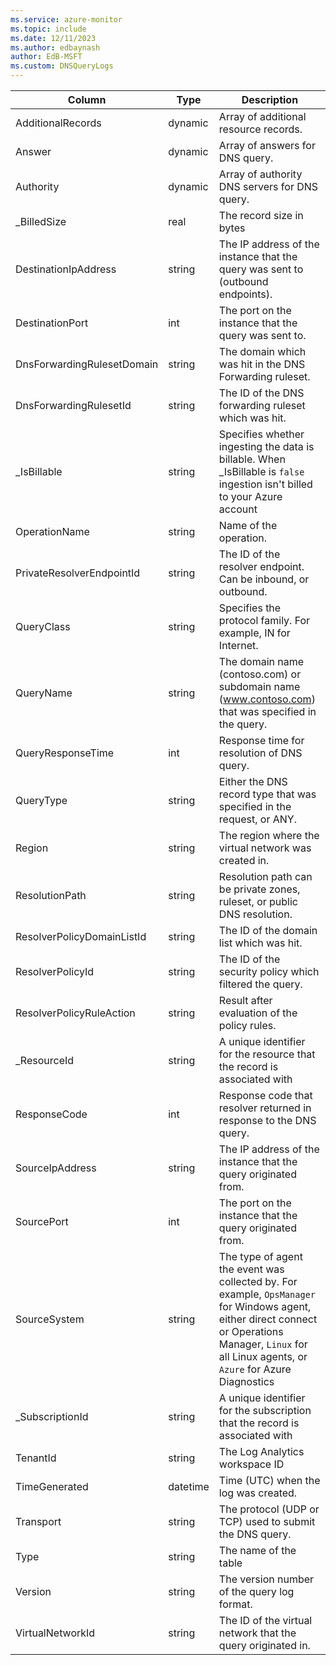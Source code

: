 ```yaml
---
ms.service: azure-monitor
ms.topic: include
ms.date: 12/11/2023
ms.author: edbaynash
author: EdB-MSFT
ms.custom: DNSQueryLogs
---
```



| Column | Type | Description |
|---|---|---|
| AdditionalRecords | dynamic | Array of additional resource records. |
| Answer | dynamic | Array of answers for DNS query. |
| Authority | dynamic | Array of authority DNS servers for DNS query. |
| _BilledSize | real | The record size in bytes |
| DestinationIpAddress | string | The IP address of the instance that the query was sent to (outbound endpoints). |
| DestinationPort | int | The port on the instance that the query was sent to. |
| DnsForwardingRulesetDomain | string | The domain which was hit in the DNS Forwarding ruleset. |
| DnsForwardingRulesetId | string | The ID of the DNS forwarding ruleset which was hit. |
| _IsBillable | string | Specifies whether ingesting the data is billable. When _IsBillable is `false` ingestion isn't billed to your Azure account |
| OperationName | string | Name of the operation. |
| PrivateResolverEndpointId | string | The ID of the resolver endpoint. Can be inbound, or outbound. |
| QueryClass | string | Specifies the protocol family. For example, IN for Internet. |
| QueryName | string | The domain name (contoso.com) or subdomain name (www.contoso.com) that was specified in the query. |
| QueryResponseTime | int | Response time for resolution of DNS query. |
| QueryType | string | Either the DNS record type that was specified in the request, or ANY. |
| Region | string | The region where the virtual network was created in. |
| ResolutionPath | string | Resolution path can be private zones, ruleset, or public DNS resolution. |
| ResolverPolicyDomainListId | string | The ID of the domain list which was hit. |
| ResolverPolicyId | string | The ID of the security policy which filtered the query. |
| ResolverPolicyRuleAction | string | Result after evaluation of the policy rules. |
| _ResourceId | string | A unique identifier for the resource that the record is associated with |
| ResponseCode | int | Response code that resolver returned in response to the DNS query. |
| SourceIpAddress | string | The IP address of the instance that the query originated from. |
| SourcePort | int | The port on the instance that the query originated from. |
| SourceSystem | string | The type of agent the event was collected by. For example, `OpsManager` for Windows agent, either direct connect or Operations Manager, `Linux` for all Linux agents, or `Azure` for Azure Diagnostics |
| _SubscriptionId | string | A unique identifier for the subscription that the record is associated with |
| TenantId | string | The Log Analytics workspace ID |
| TimeGenerated | datetime | Time (UTC) when the log was created. |
| Transport | string | The protocol (UDP or TCP) used to submit the DNS query. |
| Type | string | The name of the table |
| Version | string | The version number of the query log format. |
| VirtualNetworkId | string | The ID of the virtual network that the query originated in. |
